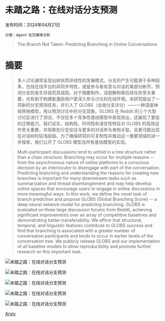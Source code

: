 # 未踏之路：在线对话分支预测

发布时间：2024年04月21日

`分类：Agent` `社交媒体分析`

> The Branch Not Taken: Predicting Branching in Online Conversations

# 摘要

> 多人讨论通常呈现出树状而非线性的发展模式。分支的产生可能源于多种因素，包括在线平台的非同步特性，或是参与者有意与对话的某部分断开。预测分支的发生并探究其成因，对于摘要制作、话题解构等后续任务至关重要，也有助于构建能激励用户更深入参与讨论的在线环境。本研究提出了一项新的分支预测任务，并引入了 GLOBS（全局分支评分）——一种深度神经网络模型，用以预测讨论中的分支现象。GLOBS 在 Reddit 的三个大型讨论区进行了测试，不仅在多个竞争性基线模型中表现突出，还展现了更佳的迁移能力。我们证实，结构性、时间性和语言性特征对 GLOBS 的高效运作至关重要，并观察到分支往往与更多的对话参与者相关联，且更可能出现在对话树的较浅层级。为了确保研究的可复制性并推动这一重要领域的进一步探索，我们公开了 GLOBS 模型及所有基线模型的实现。

> Multi-participant discussions tend to unfold in a tree structure rather than a chain structure. Branching may occur for multiple reasons -- from the asynchronous nature of online platforms to a conscious decision by an interlocutor to disengage with part of the conversation. Predicting branching and understanding the reasons for creating new branches is important for many downstream tasks such as summarization and thread disentanglement and may help develop online spaces that encourage users to engage in online discussions in more meaningful ways. In this work, we define the novel task of branch prediction and propose GLOBS (Global Branching Score) -- a deep neural network model for predicting branching. GLOBS is evaluated on three large discussion forums from Reddit, achieving significant improvements over an array of competitive baselines and demonstrating better transferability. We affirm that structural, temporal, and linguistic features contribute to GLOBS success and find that branching is associated with a greater number of conversation participants and tends to occur in earlier levels of the conversation tree. We publicly release GLOBS and our implementation of all baseline models to allow reproducibility and promote further research on this important task.

![未踏之路：在线对话分支预测](../../../paper_images/2404.13613/x1.png)

![未踏之路：在线对话分支预测](../../../paper_images/2404.13613/x2.png)

![未踏之路：在线对话分支预测](../../../paper_images/2404.13613/x3.png)

![未踏之路：在线对话分支预测](../../../paper_images/2404.13613/x4.png)

![未踏之路：在线对话分支预测](../../../paper_images/2404.13613/x5.png)

[Arxiv](https://arxiv.org/abs/2404.13613)